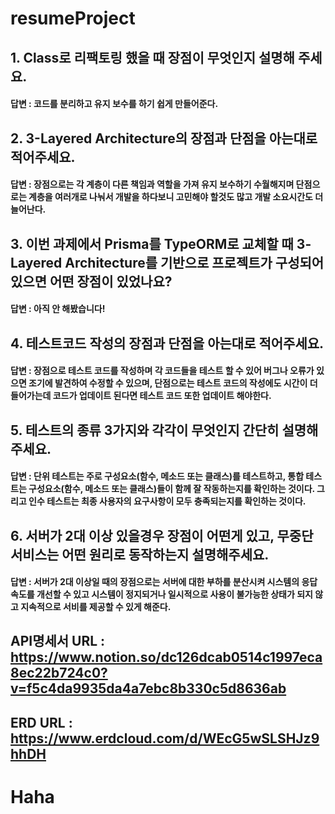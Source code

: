 # resumeProject

## 1. Class로 리팩토링 했을 때 장점이 무엇인지 설명해 주세요.

#### 답변 : 코드를 분리하고 유지 보수를 하기 쉽게 만들어준다.

## 2. 3-Layered Architecture의 장점과 단점을 아는대로 적어주세요.

#### 답변 : 장점으로는 각 계층이 다른 책임과 역할을 가져 유지 보수하기 수월해지며 단점으로는 계층을 여러개로 나눠서 개발을 하다보니 고민해야 할것도 많고 개발 소요시간도 더 늘어난다.

## 3. 이번 과제에서 Prisma를 TypeORM로 교체할 때 3-Layered Architecture를 기반으로 프로젝트가 구성되어있으면 어떤 장점이 있었나요?

#### 답변 : 아직 안 해봤습니다!

## 4. 테스트코드 작성의 장점과 단점을 아는대로 적어주세요.

#### 답변 : 장점으로 테스트 코드를 작성하며 각 코드들을 테스트 할 수 있어 버그나 오류가 있으면 조기에 발견하여 수정할 수 있으며, 단점으로는 테스트 코드의 작성에도 시간이 더 들어가는데 코드가 업데이트 된다면 테스트 코드 또한 업데이트 해야한다.

## 5. 테스트의 종류 3가지와 각각이 무엇인지 간단히 설명해 주세요.

#### 답변 : 단위 테스트는 주로 구성요소(함수, 메소드 또는 클래스)를 테스트하고, 통합 테스트는 구성요소(함수, 메소드 또는 클래스)들이 함께 잘 작동하는지를 확인하는 것이다. 그리고 인수 테스트는 최종 사용자의 요구사항이 모두 충족되는지를 확인하는 것이다.

## 6. 서버가 2대 이상 있을경우 장점이 어떤게 있고, 무중단 서비스는 어떤 원리로 동작하는지 설명해주세요.

#### 답변 : 서버가 2대 이상일 때의 장점으로는 서버에 대한 부하를 분산시켜 시스템의 응답 속도를 개선할 수 있고 시스템이 정지되거나 일시적으로 사용이 불가능한 상태가 되지 않고 지속적으로 서비를 제공할 수 있게 해준다.

## API명세서 URL : https://www.notion.so/dc126dcab0514c1997eca8ec22b724c0?v=f5c4da9935da4a7ebc8b330c5d8636ab

## ERD URL : https://www.erdcloud.com/d/WEcG5wSLSHJz9hhDH

# Haha
